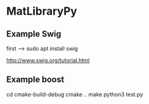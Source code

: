 # MatLibraryPy

## Example Swig
first --> sudo apt install swig

http://www.swig.org/tutorial.html

## Example boost

cd cmake-build-debug
cmake ..
make
python3 test.py
